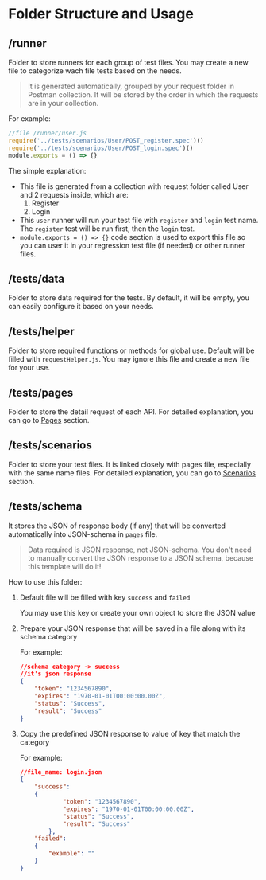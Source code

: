 # Folder Structure and Usage

## /runner
Folder to store runners for each group of test files. You may create a new file to categorize wach file tests based on the needs.

> It is generated automatically, grouped by your request folder in Postman collection. It will be stored by the order in which the requests are in your collection.

For example:

```javascript
//file /runner/user.js
require('../tests/scenarios/User/POST_register.spec')()
require('../tests/scenarios/User/POST_login.spec')()
module.exports = () => {}
```

The simple explanation:
- This file is generated from a collection with request folder called User and 2 requests inside, which are:
    1. Register
    2. Login
- This `user` runner will run your test file with `register` and `login` test name. The `register` test will be run first, then the `login` test.
- `module.exports = () => {}` code section is used to export this file so you can user it in your regression test file (if needed) or other runner files.

## /tests/data

Folder to store data required for the tests. By default, it will be empty, you can easily configure it based on your needs.

## /tests/helper

Folder to store required functions or methods for global use. Default will be filled with `requestHelper.js`. You may ignore this file and create a new file for your use.

## /tests/pages

Folder to store the detail request of each API. For detailed explanation, you can go to [Pages](pages.md) section.

## /tests/scenarios

Folder to store your test files. It is linked closely with pages file, especially with the same name files. For detailed explanation, you can go to [Scenarios](scenarios.md) section.

## /tests/schema

It stores the JSON of response body (if any) that will be converted automatically into JSON-schema in `pages` file.

> Data required is JSON response, not JSON-schema. You don't need to manually convert the JSON response to a JSON schema, because this template will do it!

How to use this folder:
1. Default file will be filled with key `success` and `failed`

    You may use this key or create your own object to store the JSON value
2. Prepare your JSON response that will be saved in a file along with its schema category
    
    For example:
    ```json
    //schema category -> success
    //it's json response
    {
        "token": "1234567890",
        "expires": "1970-01-01T00:00:00.00Z",
        "status": "Success",
        "result": "Success"
    }
    ```
    
3. Copy the predefined JSON response to value of key that match the category
    
    For example:
    ```json
    //file_name: login.json
    {
        "success":
        {
    		    "token": "1234567890",
    		    "expires": "1970-01-01T00:00:00.00Z",
    		    "status": "Success",
    		    "result": "Success"
    		},
        "failed":
        {
            "example": "" 
        }
    }
    ```